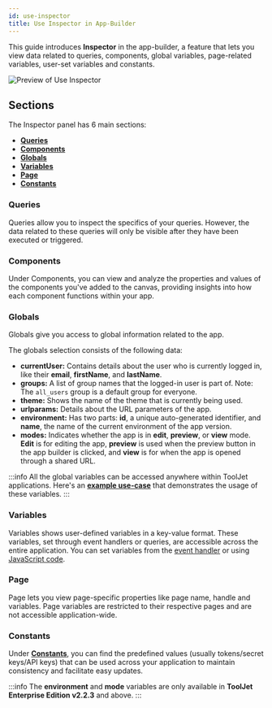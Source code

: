 ```yaml
---
id: use-inspector
title: Use Inspector in App-Builder
---
```

<div style={{paddingBottom:'24px'}}>

This guide introduces **Inspector** in the app-builder, a feature that lets you view data related to queries, components, global variables, page-related variables, user-set variables and constants.

<div style={{textAlign: 'center'}}>
    <img style={{ border:'0', borderRadius:'5px', boxShadow: '0px 1px 3px rgba(0, 0, 0, 0.2)' }} className="screenshot-full" src="/img/how-to/use-inspector/use-inspector-preview.png" alt="Preview of Use Inspector" />
</div>

</div>

<div >

## Sections

The Inspector panel has 6 main sections:

- **[Queries](#queries)**
- **[Components](#components)**
- **[Globals](#globals)**
- **[Variables](#variables)**
- **[Page](#page)**
- **[Constants](#constants)**

</div>

<div >

### Queries

Queries allow you to inspect the specifics of your queries. However, the data related to these queries will only be visible after they have been executed or triggered.

</div>

<div >

### Components

Under Components, you can view and analyze the properties and values of the components you've added to the canvas, providing insights into how each component functions within your app.

</div>

<div >

### Globals

Globals give you access to global information related to the app. 

The globals selection consists of the following data:

- **currentUser:** Contains details about the user who is currently logged in, like their **email**, **firstName**, and **lastName**.
- **groups:** A list of group names that the logged-in user is part of. Note: The `all_users` group is a default group for everyone.
- **theme:** Shows the name of the theme that is currently being used.
- **urlparams:** Details about the URL parameters of the app.
- **environment:** Has two parts: **id**, a unique auto-generated identifier, and **name**, the name of the current environment of the app version.
- **modes:** Indicates whether the app is in **edit**, **preview**, or **view** mode. **Edit** is for editing the app, **preview** is used when the preview button in the app builder is clicked, and **view** is for when the app is opened through a shared URL.

:::info
All the global variables can be accessed anywhere within ToolJet applications. Here's an **[example use-case](/docs/how-to/access-currentuser)** that demonstrates the usage of these variables.
:::

</div>

<div >

### Variables

Variables shows user-defined variables in a key-value format. These variables, set through event handlers or queries, are accessible across the entire application. You can set variables from the [event handler](/docs/actions/set-variable) or using [JavaScript code](/docs/how-to/run-actions-from-runjs#set-variables).

</div>

<div >

### Page
Page lets you view page-specific properties like page name, handle and variables. Page variables are restricted to their respective pages and are not accessible application-wide.

</div>

<div >

### Constants

Under **[Constants](/docs/org-management/workspaces/workspace_constants/)**, you can find the predefined values (usually tokens/secret keys/API keys) that can be used across your application to maintain consistency and facilitate easy updates. 

:::info
The **environment** and **mode** variables are only available in **ToolJet Enterprise Edition v2.2.3** and above.
:::

</div>